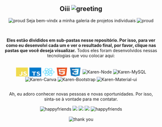 ## <div align="center">Oiii <img src="https://user-images.githubusercontent.com/98588790/182398820-785196cb-73ae-4ab2-b350-7f9d2fff4ccb.gif" alt="greeting" width="50"/></div>

<div align="center">
    <img src="https://user-images.githubusercontent.com/98588790/182399985-9a220394-e88a-4454-a7b3-70053bc01976.gif" alt="proud" width="40"/>
    <span >Seja bem-vindx a minha galeria de projetos individuais </span> 
    <img src="https://user-images.githubusercontent.com/98588790/182399985-9a220394-e88a-4454-a7b3-70053bc01976.gif" alt="proud" width="40"/>
</div>
<br/>
<br/>

<div align="center">
<p> <strong>Eles estão divididos em sub-pastas nesse repositório. Por isso, para ver como eu desenvolvi cada um e ver o resultado final, por favor, clique nas pastas que você deseja visualizar.</strong> Todos eles foram desenvolvidos nessas tecnologias que vou colocar aqui:</p> 
</div>

<div style="display: inline_block" align="center"><br>
  <img align="center" alt="Karen-Js" height="30" width="40" src="https://raw.githubusercontent.com/devicons/devicon/master/icons/javascript/javascript-plain.svg">
  <img align="center" alt="Karen-Ts" height="30" width="40" src="https://raw.githubusercontent.com/devicons/devicon/master/icons/typescript/typescript-plain.svg">
  <img align="center" alt="Karen-React" height="30" width="40" src="https://raw.githubusercontent.com/devicons/devicon/master/icons/react/react-original.svg">
  <img align="center" alt="Karen-HTML" height="30" width="40" src="https://raw.githubusercontent.com/devicons/devicon/master/icons/html5/html5-original.svg">
  <img align="center" alt="Karen-CSS" height="30" width="40" src="https://raw.githubusercontent.com/devicons/devicon/master/icons/css3/css3-original.svg">
  <img align="center" alt="Karen-Node" height="30" width="40" src="https://cdn.jsdelivr.net/gh/devicons/devicon/icons/nodejs/nodejs-original.svg">
  <img align="center" alt="Karen-MySQL" height="30" width="40" src="https://cdn.jsdelivr.net/gh/devicons/devicon/icons/mysql/mysql-original-wordmark.svg">
  <img align="center" alt="Karen-Canva" height="30" width="40" src="https://cdn.jsdelivr.net/gh/devicons/devicon/icons/canva/canva-original.svg">
  <img align="center" alt="Karen-Bootstrap" height="30" width="40" src="https://cdn.jsdelivr.net/gh/devicons/devicon/icons/bootstrap/bootstrap-original-wordmark.svg">
  <img align="center" alt="Karen-Material-ui" height="30" width="40" src="https://cdn.jsdelivr.net/gh/devicons/devicon/icons/materialui/materialui-original.svg">
  
</div>
<br/>

<div align="center">
  <p>Ah, eu adoro conhecer novas pessoas e novas oportunidades. Por isso, sinta-se à vontade para me contatar.</p>
</div>

<div align="center"> 
  <img src="https://user-images.githubusercontent.com/98588790/182402730-6520b816-9a9d-4179-bbe6-25fb73e2a971.gif" alt="happyfriends" width="80"/>
  <a href = "mailto:karennckubo@gmail.com"><img src="https://img.shields.io/badge/-Gmail-%23333?style=for-the-badge&logo=gmail&logoColor=white" target="_blank"></a>
  <a href="https://www.linkedin.com/in/karen-kubo-22b929196/" target="_blank"><img src="https://img.shields.io/badge/-LinkedIn-%230077B5?style=for-the-badge&logo=linkedin&logoColor=white" target="_blank"></a>
  <a href="https://wa.me/5519994380962" target="_blank"><img src="https://img.shields.io/badge/WhatsApp-25D366?style=for-the-badge&logo=whatsapp&logoColor=white" target="_blank"></a> 
  <img src="https://user-images.githubusercontent.com/98588790/182402730-6520b816-9a9d-4179-bbe6-25fb73e2a971.gif" alt="happyfriends" width="80"/>
</div>
<br/>

<div align="center"> 
<img src="https://user-images.githubusercontent.com/98588790/182403521-f4fca439-c6a2-44c0-a29d-935e03c087a4.gif" alt="thank you" width="200"/>
</div>




